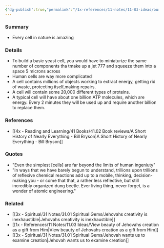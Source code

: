 ```yaml
---
{"dg-publish":true,"permalink":"/1x-references/11-notes/11-03-ideas/our-cells-are-wondrous/","title":"Our cells are wondrous","created":"2023-08-29T19:02:58.012+03:00","updated":"2024-02-14T20:18:26.204+03:00"}
---
```



### Summary
- Every cell in nature is amazing

### Details
- To build a basic yeast cell, you would have to miniaturize the same number of components tha tmake up a jet 777 and squeeze them into a space 5 microns across
- Human cells are way more complicated
- A cell contains millions of objects working to extract energy, getting rid of waste, protecting itself,making repairs. 
- A cell will contain some 20,000 different types of proteins.
- A typical cell will have about one billion ATP molecules, which are energy. Every 2 minutes they will be used up and require another billion to replace them.

### References
- [[4x - Reading and Learning/41 Books/41.02 Book reviews/A Short History of Nearly Everything - Bill Bryson\|A Short History of Nearly Everything - Bill Bryson]]

### Quotes
- "Even the simplest [cells] are far beyond the limits of human ingeniuty"
- "In ways that we have barely begun to understand, trillions upon trillions of reflexive chemical reactions add up to a mobile, thinking, decision-making you - or come that that, a rather less reflective, but still incredibly organized dung beetle. Ever living thing, never forget, is a wonder of atomic engineering."

### Related
- [[3x - Spiritual/31 Notes/31.01 Spiritual Gems/Jehovahs creativity is inexhaustible\|Jehovahs creativity is inexhaustible]]
- [[1x - References/11 Notes/11.03 Ideas/View beauty of Jehovahs creation as a gift from Him\|View beauty of Jehovahs creation as a gift from Him]]
- [[3x - Spiritual/31 Notes/31.01 Spiritual Gems/Jehovah wants us to examine creation\|Jehovah wants us to examine creation]]